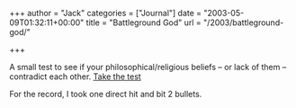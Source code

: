 +++
author = "Jack"
categories = ["Journal"]
date = "2003-05-09T01:32:11+00:00"
title = "Battleground God"
url = "/2003/battleground-god/"

+++

A small test to see if your philosophical/religious beliefs &#8211; or lack of them &#8211; contradict each other. [Take the test][1]

For the record, I took one direct hit and bit 2 bullets.

 [1]: http://www.philosophers.co.uk/games/god.htm